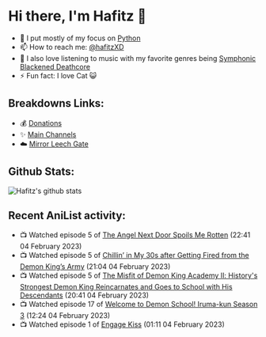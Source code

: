 # Hi there, I'm Hafitz 👋
- 🐍 I put mostly of my focus on [Python](https://python.org)
- 📫 How to reach me: [@hafitzXD](https://t.me/hafitzXD)
- 🎵 I also love listening to music with my favorite genres being [Symphonic Blackened Deathcore](https://youtu.be/qyYmS_iBcy4)
- ⚡ Fun fact: I love Cat 😺

## Breakdowns Links:
- 💰 [Donations](https://t.me/TheBreakdowns/2)
- ✨ [Main Channels](https://t.me/TheBreakdowns)
- ☁️ [Mirror Leech Gate](https://t.me/BreakdownsGate)

## Github Stats:
![Hafitz's github stats](https://github-readme-stats.vercel.app/api?username=breakdowns&show_icons=true&count_private=true&bg_color=00000000&text_color=777)

## Recent AniList activity:
<!-- ANILIST_ACTIVITY:start -->

-   📺 Watched episode 5 of [The Angel Next Door Spoils Me Rotten](https://anilist.co/anime/143338) (22:41 04 February 2023)
-   📺 Watched episode 5 of [Chillin’ in My 30s after Getting Fired from the Demon King’s Army](https://anilist.co/anime/152523) (21:04 04 February 2023)
-   📺 Watched episode 5 of [The Misfit of Demon King Academy Ⅱ: History's Strongest Demon King Reincarnates and Goes to School with His Descendants](https://anilist.co/anime/130588) (20:41 04 February 2023)
-   📺 Watched episode 17 of [Welcome to Demon School! Iruma-kun Season 3](https://anilist.co/anime/139092) (12:24 04 February 2023)
-   📺 Watched episode 1 of [Engage Kiss](https://anilist.co/anime/146625) (01:11 04 February 2023)

<!-- ANILIST_ACTIVITY:end -->
